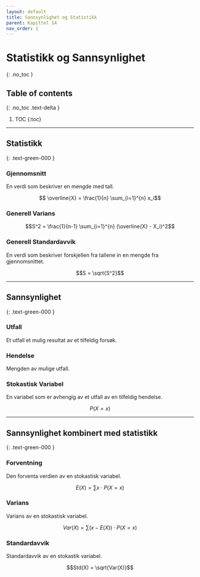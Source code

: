 ```yaml
---
layout: default
title: Sannsynlighet og Statistikk
parent: Kapittel 14
nav_order: 1
---
```


# Statistikk og Sannsynlighet
{: .no_toc }
## Table of contents
{: .no_toc .text-delta }

1. TOC
{:toc}

---

## Statistikk
{: .text-green-000 }

### Gjennomsnitt

En verdi som beskriver en mengde med tall.

$$ \overline{X} = \frac{1}{n} \sum_{i=1}^{n} x_i$$

### Generell Varians

$$S^2 = \frac{1}{n-1} \sum_{i=1}^{n} (\overline{X} - X_i)^2$$

### Generell Standardavvik

En verdi som beskriver forskjellen fra tallene in en mengde fra gjennomsnittet.

$$S = \sqrt{S^2}$$

---

## Sannsynlighet
{: .text-green-000 }

### Utfall

Et utfall et mulig resultat av et tilfeldig forsøk.

### Hendelse

Mengden av mulige utfall.

### Stokastisk Variabel

En variabel som er avhengig av et utfall av en tilfeldig hendelse.

$$P(X=x)$$

---

## Sannsynlighet kombinert med statistikk
{: .text-green-000 }

### Forventning

Den forventa verdien av en stokastisk variabel.

$$E(X) = \sum x \cdot P(X=x)$$

### Varians

Varians av en stokastisk variabel.

$$Var(X) = \sum (x-E(X))\cdot P(X=x)$$

### Standardavvik

Standardavvik av en stokastik variabel.

$$Std(X) = \sqrt{Var(X)}$$

<script type="text/javascript" id="MathJax-script" async src="https://cdn.jsdelivr.net/npm/mathjax@3/es5/tex-mml-chtml.js"></script>
<script>
  MathJax = {
      options: {
        enableMenu: false
      }
    }
</script>